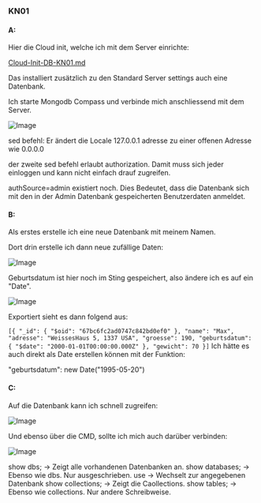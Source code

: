 ### KN01

#### A:
Hier die Cloud init, welche ich mit dem Server einrichte:

[Cloud-Init-DB-KN01.md](Files/Cloud-Init-DB-KN01.md)

Das installiert zusätzlich zu den Standard Server settings auch eine Datenbank.

Ich starte Mongodb Compass und verbinde mich anschliessend mit dem Server.

![Image](https://github.com/user-attachments/assets/17bb4cdd-9474-4e2f-88d2-d206e452911c)

sed befehl: Er ändert die Locale 127.0.0.1 adresse zu einer offenen Adresse wie 0.0.0.0

der zweite sed befehl erlaubt authorization. Damit muss sich jeder einloggen und kann nicht einfach drauf zugreifen.

authSource=admin existiert noch. Dies Bedeutet, dass die Datenbank sich mit den in der Admin Datenbank gespeicherten Benutzerdaten anmeldet.

#### B:

Als erstes erstelle ich eine neue Datenbank mit meinem Namen.

Dort drin erstelle ich dann neue zufällige Daten:

![Image](https://github.com/user-attachments/assets/75e8d96e-2b05-4fbb-a6d4-37261e3104fb)

Geburtsdatum ist hier noch im Sting gespeichert, also ändere ich es auf ein "Date".

![Image](https://github.com/user-attachments/assets/7e5e03f0-27f5-4ea7-82f9-60a9b8021510)

Exportiert sieht es dann folgend aus:

``
[{
  "_id": {
    "$oid": "67bc6fc2ad0747c842bd0ef0"
  },
  "name": "Max",
  "adresse": "WeissesHaus 5, 1337 USA",
  "groesse": 190,
  "geburtsdatum": {
    "$date": "2000-01-01T00:00:00.000Z"
  },
  "gewicht": 70
}]
``
Ich hätte es auch direkt als Date erstellen können mit der Funktion:

"geburtsdatum": new Date("1995-05-20")

#### C:

Auf die Datenbank kann ich schnell zugreifen:

![Image](https://github.com/user-attachments/assets/f7c2e5c9-749f-4213-8da8-6b47240d2752)

Und ebenso über die CMD, sollte ich mich auch darüber verbinden:

![Image](https://github.com/user-attachments/assets/5f5d7591-529a-4c06-bb01-0792a2e5bd6b)


show dbs; -> Zeigt alle vorhandenen Datenbanken an.
show databases;	-> Ebenso wie dbs. Nur ausgeschrieben.
use -> Wechselt zur angegebenen Datenbank
show collections; -> Zeigt die Caollections.
show tables; -> Ebenso wie collections. Nur andere Schreibweise.